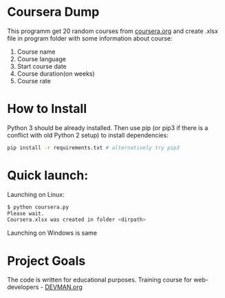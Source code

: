 # Coursera Dump

This programm get 20 random courses from [coursera.org](https://coursera.org) and create .xlsx file in program folder with some information about course: 
1. Course name
2. Course language
3. Start course date
4. Course duration(on weeks)
5. Course rate

# How to Install

Python 3 should be already installed. Then use pip (or pip3 if there is a conflict with old Python 2 setup) to install dependencies:
```bash
pip install -r requirements.txt # alternatively try pip3
```

# Quick launch:

Launching on Linux: 
```bash
$ python coursera.py
Please wait.
Coursera.xlsx was created in folder <dirpath>
```
Launching on Windows is same

# Project Goals

The code is written for educational purposes. Training course for web-developers - [DEVMAN.org](https://devman.org)
